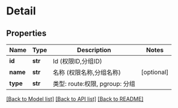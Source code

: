 # Detail

## Properties
Name | Type | Description | Notes
------------ | ------------- | ------------- | -------------
**id** | **str** |  Id (权限ID,分组ID) | 
**name** | **str** |  名称 (权限名称,分组名称) | [optional] 
**type** | **str** |  类型: route:权限, pgroup: 分组 | 

[[Back to Model list]](../README.md#documentation-for-models) [[Back to API list]](../README.md#documentation-for-api-endpoints) [[Back to README]](../README.md)

